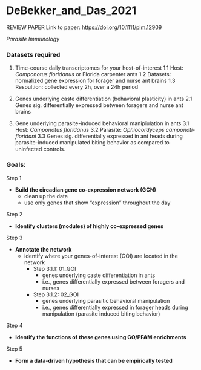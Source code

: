 # DeBekker_and_Das_2021

REVIEW PAPER
Link to paper: https://doi.org/10.1111/pim.12909

*Parasite Immunology*

### Datasets required

1. Time-course daily transcriptomes for your host-of-interest 
1.1 Host: *Camponotus floridanus* or Florida carpenter ants
1.2 Datasets: normalized gene expression for forager and nurse ant brains
1.3 Resoultion: collected every 2h, over a 24h period

2. Genes underlying caste differentiation (behavioral plasticity) in ants
2.1 Genes sig. differentially expressed between foragers and nurse ant brains

3. Gene underlying parasite-induced behavioral manipiulation in ants
3.1 Host: *Camponotus floridanus*
3.2 Parasite: *Ophiocordyceps camponoti-floridani*
3.3 Genes sig. differentially expressed in ant heads during parasite-induced manipulated biting behavior as compared to uninfected controls.

### Goals:

Step 1
- **Build the circadian gene co-expression network (GCN)** 
    - clean up the data
    - use only genes that show “expression” throughout the day

Step 2
- **Identify clusters (modules) of highly co-expressed genes**

Step 3
- **Annotate the network**
    - identify where your genes-of-interest (GOI) are located in the network
        - Step 3.1.1: 01_GOI
            - genes underlying caste differentiation in ants
            - i.e., genes differentially expressed between foragers and nurses
        - Step 3.1.2: 02_GOI
            - genes underlying parasitic behavioral manipulation
            - i.e., genes differentially expressed in forager heads during manipulation (parasite induced biting behavior)

Step 4
- **Identify the functions of these genes using GO/PFAM enrichments**

Step 5
- **Form a data-driven hypothesis that can be empirically tested**

